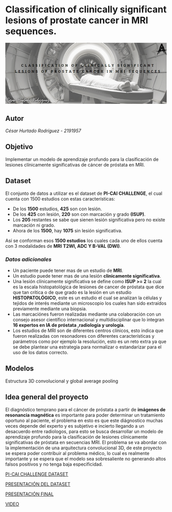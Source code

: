 # Classification of clinically significant lesions of prostate cancer in MRI sequences.

![](https://raw.githubusercontent.com/Churtado26/ClassificationProstateCancerLesions/main/Baner.PNG)

## Autor 
_César Hurtado Rodríguez - 2191957_

## Objetivo
Implementar un modelo de aprendizaje profundo para la clasificación de lesiones clínicamente significativas de
cáncer de próstata en MRI.

## Dataset
El conjunto de datos a utilizar es el dataset de **PI-CAI CHALLENGE**, el cual cuenta con 1500 estudios con estas características:
+ De los **1500** estudios, **425** son con lesión.
+ De los **425** con lesión, **220** son con marcación y grado **(ISUP)**.
+ Los **205** restantes se sabe que sienen lesión significativa pero no existe marcación ni grado.
+ Ahora de los **1500**, hay **1075** sin lesión significativa.

Así se conforman esos **1500 estudios** los cuales cada uno de ellos cuenta con 3 modalidades de **MRI** **T2WI, ADC Y B-VAL (DWI)**.

### *Datos adicionales*
+ Un paciente puede tener mas de un estudio de **MRI**.
+ Un estudio puede tener mas de una lesión **clinicamente significativa**.
+ Una lesión clínicamente significativa se define como **ISUP >= 2** la cual es la escala histopatológica de lesiones de cancer de próstata que dice que tan crítica o de que grado es la lesión en un estudio **HISTOPATOLÓGICO**, este es un estudio el cual se analizan la células y tejidos de interés mediante un microscopio los cuales han sido extraídos previamente mediante una biopsia.
+ Las marcaciónes fueron realizadas mediante una colaboración con un consejo asesor científico internacional y multidisciplinar  que lo integran **16 expertos en IA de próstata ,radiología y urología**.
+ Los estudios de MRI son de diferentes centros clínicos, esto indica que fueron realizadas con resonadores con diferentes características y parámetros como por ejemplo la resolución, esto es un reto extra ya que se debe plantear una estrategia para normalizar o estandarizar para el uso de los datos correcto.

## Modelos

Estructura 3D convolucional y global average pooling

## Idea general del proyecto
El diagnóstico temprano para el cáncer de próstata a partir de **imágenes de resonancia magnética** es importante para poder determinar un tratamiento oportuno al paciente, el problema en esto es que este diágnostico muchas veces depende del experto y es subjetivo e incierto llegando a un desacuerdo entre radiologos, para esto se busca desarrollar un modelo de aprendizaje profundo para la clasificación de lesiones clínicamente significativas de próstata en secuencias MRI.
El problema se va abordar con la implementación de una arquitectura convolucional 3D, de este proyecto se espera poder contribuir al problema médico, lo cual es realmente importante y se espera que el modelo sea sobresaliente no generando altos falsos positivos y no tenga baja especificidad.

[PI-CAI CHALLENGE DATASET](https://pi-cai.grand-challenge.org/)

[PRESENTACIÓN DEL DATASET](https://drive.google.com/file/d/1yTtr9oF6XUb-j1e6tNoB6vj1JnVcB0PL/view?usp=sharing)

[PRESENTACIÓN FINAL](https://drive.google.com/file/d/1fa68ORkZ6Rrq2e4I90pR94yT36I1Dvtk/view?usp=drive_link)

[VIDEO](https://youtu.be/UGpdy3XRtH4)
